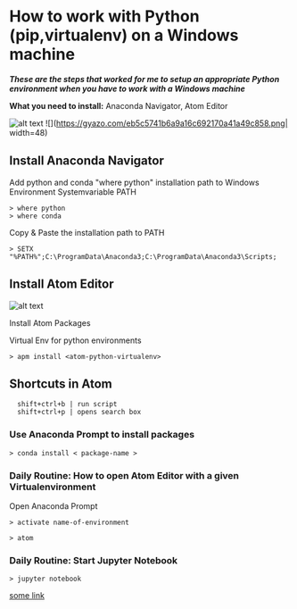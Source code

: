  # How to work with Python (pip,virtualenv) on a Windows machine
 ***These are the steps that worked for me to setup an appropriate Python environment when you have to work with a Windows machine***
 
   **What you need to install:** Anaconda Navigator, Atom Editor
 
  ![alt text][atom-icon]
  ![](https://gyazo.com/eb5c5741b6a9a16c692170a41a49c858.png| width=48)
 
 ## Install Anaconda Navigator
 Add python and conda "where python" installation path to Windows Environment Systemvariable PATH
 
    > where python
    > where conda 
    
Copy & Paste the installation path to PATH

    > SETX "%PATH%";C:\ProgramData\Anaconda3;C:\ProgramData\Anaconda3\Scripts; 
 
 ## Install Atom Editor
 
 ![alt text][logo]
 
 Install Atom Packages
 
 Virtual Env for python environments
 
    > apm install <atom-python-virtualenv> 

## Shortcuts in Atom

      shift+ctrl+b | run script
      shift+ctrl+p | opens search box 
 
 ### Use Anaconda Prompt to install packages
    > conda install < package-name >
  
 
 ### Daily Routine: How to open Atom Editor with a given Virtualenvironment
 Open Anaconda Prompt
 
    > activate name-of-environment
   
    > atom

 
  ### Daily Routine: Start Jupyter Notebook
  
    > jupyter notebook 



[some link](https://www.google.com)




[logo]: https://user-images.githubusercontent.com/8896124/30044182-61ee94c6-922e-11e7-8181-10122681a1d9.gif "Atom Editor"
[atom-icon]: https://png.icons8.com/ios/1600/atom-editor.png "Atom Icon"



